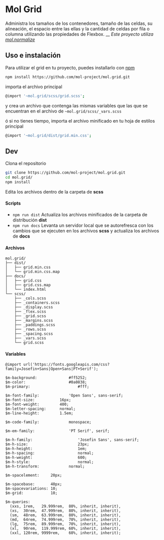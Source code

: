 # Mol Grid
Administra los tamaños de los contenedores, tamaño de las celdas, su alineación, el espacio entre las ellas y la cantidad de celdas por fila o columna utilizando las propiedades de Flexbox.
__
*Este proyecto utiliza [mol.normalize](https://github.com/mol-project/mol.normalize)*


## Uso e instalación
Para utilizar el grid en tu proyecto, puedes installarlo con [npm](https://www.npmjs.com/)
```sh
npm install https://github.com/mol-project/mol.grid.git
```
importa el archivo principal
```sh
@import '~mol.grid/scss/grid.scss';
```
y crea un archivo que contenga las mismas variables que las que se encuentran en
el archivo de `~mol.grid/scss/_vars.scss`

ó si no tienes tiempo, importa el archivo minificado en tu hoja de estilos principal
```sh
@import '~mol.grid/dist/grid.min.css';
```


## Dev
Clona el repositorio
```sh
git clone https://github.com/mol-project/mol.grid.git
cd mol.grid/
npm install
```
Edita los archivos dentro de la carpeta de **scss**

#### Scripts
- `npm run dist` Actualiza los archivos minificados de la carpeta de distribución **dist**
- `npm run docs` Levanta un servidor local que se autorefresca con los cambios que se ejecuten en los archivos **scss** y actualiza los archivos de **docs**

#### Archivos
```text
mol.grid/
├── dist/
│   ├── grid.min.css
│   └── grid.min.css.map
├── docs/
│   ├── grid.css
│   ├── grid.css.map
│   └── index.html
└── scss/
    ├── _cols.scss
    ├── _containers.scss
    ├── _display.scss
    ├── _flex.scss
    ├── _grid.scss
    ├── _margins.scss
    ├── _paddings.scss
    ├── _rows.scss
    ├── _spacing.scss
    ├── _vars.scss
    └── grid.scss
```

#### Variables
```text
@import url('https://fonts.googleapis.com/css?family=Josefin+Sans|Open+Sans|PT+Serif');

$m-background:  			#ff5252;
$m-color:       			#0a0838;
$m-primary:						#fff;

$m-font-family: 			'Open Sans', sans-serif;
$m-font-size:       	16px;
$m-font-weight:     	400;
$m-letter-spacing:  	normal;
$m-line-height:     	1.5em;

$m-code-family: 			monospace;

$m-em-family: 				'PT Serif', serif;

$m-h-family: 					'Josefin Sans', sans-serif;
$m-h-size:   					23px;
$m-h-height: 					1em;
$m-h-spacing:					normal;
$m-h-weight: 					600;
$m-h-style:  					normal;
$m-h-transform:  			normal;

$m-spacelement:     20px;

$m-spacebase:       40px;
$m-spacevariations: 10;
$m-grid:            10;

$m-queries:
  (xxs, 1rem,   29.999rem,  80%, inherit, inherit),
  (xs,  30rem,  47.999rem,  80%, inherit, inherit),
  (sm,  48rem,  63.999rem,  80%, inherit, inherit),
  (md,  64rem,  74.999rem,  70%, inherit, inherit),
  (lg,  75rem,  89.999rem,  70%, inherit, inherit),
  (xl,  90rem,  119.999rem, 60%, inherit, inherit),
  (xxl, 120rem, 9999rem,    60%, inherit, inherit);

```
